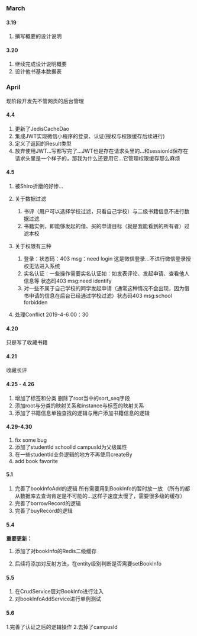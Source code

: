 ﻿### March

#### 3.19

1. 撰写概要的设计说明

#### 3.20

1. 继续完成设计说明概要
2. 设计他书基本数据表

### April
现阶段开发先不管网页的后台管理
#### 4.4
1. 更新了JedisCacheDao
2. 集成JWT实现微信小程序的登录、认证(授权与权限缓存后续进行)
3. 定义了返回的Result类型
4. 放弃使用JWT...写都写完了...JWT也是存在请求头里的...和sessionId保存在请求头里是一个样子的，那我为什么还要用它...它管理权限缓存那么麻烦

#### 4.5
1. 被Shiro折磨的好惨...
2. 关于数据过滤
    1. 书评（用户可以选择学校过滤，只看自己学校）与二级书籍信息不进行数据过滤
    2. 书籍实例，即能够发起的借、买的申请目标（就是我能看到的所有者）过滤本校
2. 关于权限有三种
    1. 登录：状态码：403 msg：need login 这是微信登录...不进行微信登录授权无法进入系统
    2. 实名认证：一些操作需要实名认证如：如发表评论、发起申请、查看他人信息等 状态码403 msg:need identify
    3. 对一些不属于自己学校的同学发起申请（通常这种情况不会出现，因为借书申请的信息在后台已经通过学校过滤）状态码403 msg:school forbidden

3. 处理Conflict 2019-4-6 00：30
#### 4.20
只是写了收藏书籍
#### 4.21
收藏长评

#### 4.25 - 4.26
1. 增加了标签和分类 删除了root当中的sort_seq字段
2. 添加root与分类的映射关系和instance与标签的映射关系
3. 添加了书籍信息单独查找的逻辑与用户添加书籍信息的逻辑

#### 4.29-4.30
1. fix some bug
2. 添加了studentId schoolId campusId为父级属性
3. 在一些studentId业务逻辑的地方不再使用createBy
4. add book favorite

#### 5.1
1. 完善了bookInfoAdd的逻辑 所有需要用到BookInfo的暂时放一放 （所有的都从数据库去查询肯定是不可能的...这样子速度太慢了，需要很多级的缓存）
2. 完善了borrowRecord的逻辑
3. 完善了buyRecord的逻辑

#### 5.4
**重要更新：**
1. 添加了对bookInfo的Redis二级缓存

2. 后续将添加对反射方法，在entity级别判断是否需要setBookInfo

#### 5.5
1. 在CrudService层对BookInfo进行注入
2. 对bookInfoAddService进行单例测试

#### 5.6
1.完善了认证之后的逻辑操作
2.去掉了campusId